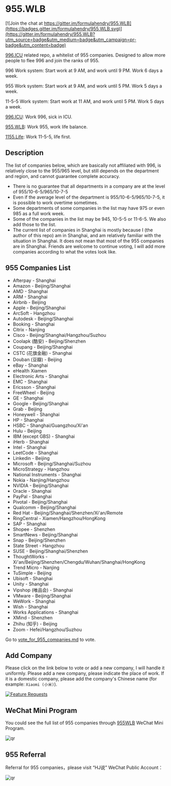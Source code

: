 # 955.WLB

[![Join the chat at https://gitter.im/formulahendry/955.WLB](https://badges.gitter.im/formulahendry/955.WLB.svg)](https://gitter.im/formulahendry/955.WLB?utm_source=badge&utm_medium=badge&utm_campaign=pr-badge&utm_content=badge)

[996.ICU](https://github.com/996icu/996.ICU) related repo, a whitelist of 955 companies. Designed to allow more people to flee 996 and join the ranks of 955.

996 Work system: Start work at 9 AM, and work until 9 PM. Work 6 days a week.

955 Work system: Start work at 9 AM, and work until 5 PM. Work 5 days a week.

11-5-5 Work system: Start work at 11 AM, and work until 5 PM. Work 5 days a week.

[996.ICU](https://github.com/996icu/996.ICU): Work 996, sick in ICU.

[955.WLB](https://github.com/formulahendry/955.WLB): Work 955, work life balance.

[1155.Life](https://github.com/formulahendry/1155.Life): Work 11-5-5, life first.

## Description

The list of companies below, which are basically not affiliated with 996, is relatively close to the 955/965 level, but still depends on the department and region, and cannot guarantee complete accuracy.

* There is no guarantee that all departments in a company are at the level of 955/10-6-5/965/10-7-5
* Even if the average level of the department is 955/10-6-5/965/10-7-5, it is possible to work overtime sometimes.
* Some departments of some companies in the list may have 975 or even 985 as a full work week.
* Some of the companies in the list may be 945, 10-5-5 or 11-6-5. We also add those to the list.
* The current list of companies in Shanghai is mostly because I (the author of this repo) am in Shanghai, and am relatively familiar with the situation in Shanghai. It does not mean that most of the 955 companies are in Shanghai. Friends are welcome to continue voting, I will add more companies according to what the votes look like.

## 955 Companies List

* Afterpay - Shanghai
* Amazon - Beijing/Shanghai
* AMD - Shanghai
* ARM - Shanghai
* Airbnb - Beijing
* Apple - Beijing/Shanghai
* ArcSoft - Hangzhou
* Autodesk - Beijing/Shanghai
* Booking - Shanghai
* Citrix - Nanjing
* Cisco - Beijing/Shanghai/Hangzhou/Suzhou
* Coolapk (酷安) - Beijing/Shenzhen
* Coupang - Beijing/Shanghai
* CSTC (花旗金融) - Shanghai
* Douban (豆瓣) - Beijing
* eBay - Shanghai
* eHealth Xiamen
* Electronic Arts - Shanghai
* EMC - Shanghai
* Ericsson - Shanghai
* FreeWheel - Beijing
* GE - Shanghai
* Google - Beijing/Shanghai
* Grab - Beijing
* Honeywell - Shanghai
* HP - Shanghai
* HSBC - Shanghai/Guangzhou/Xi'an
* Hulu - Beijing
* IBM (except GBS) - Shanghai
* iHerb - Shanghai
* Intel - Shanghai
* LeetCode - Shanghai
* Linkedin - Beijing
* Microsoft - Beijing/Shanghai/Suzhou
* MicroStrategy - Hangzhou
* National Instruments - Shanghai
* Nokia - Nanjing/Hangzhou
* NVIDIA - Beijing/Shanghai
* Oracle - Shanghai
* PayPal - Shanghai
* Pivotal - Beijing/Shanghai
* Qualcomm - Beijing/Shanghai
* Red Hat - Beijing/Shanghai/Shenzhen/Xi'an/Remote
* RingCentral - Xiamen/Hangzhou/HongKong
* SAP - Shanghai
* Shopee - Shenzhen
* SmartNews - Beijing/Shanghai
* Snap - Beijing/Shenzhen
* State Street - Hangzhou
* SUSE - Beijing/Shanghai/Shenzhen
* ThoughtWorks - Xi'an/Beijing/Shenzhen/Chengdu/Wuhan/Shanghai/HongKong
* Trend Micro - Nanjing
* TuSimple - Beijing
* Ubisoft - Shanghai
* Unity - Shanghai
* Vipshop (唯品会) - Shanghai
* VMware - Beijing/Shanghai
* WeWork - Shanghai
* Wish - Shanghai
* Works Applications - Shanghai
* XMind - Shenzhen
* Zhihu (知乎) - Beijing
* Zoom - Hefei/Hangzhou/Suzhou

Go to [vote_for_955_companies.md](./vote_for_955_companies.md) to vote.

## Add Company

Please click on the link below to vote or add a new company, I will handle it uniformly. Please add a new company, please indicate the place of work. If it is a domestic company, please add the company's Chinese name (for example: `Xiaomi (小米)`).

[![Feature Requests](https://cloud.githubusercontent.com/assets/390379/10127973/045b3a96-6560-11e5-9b20-31a2032956b2.png)](http://feathub.com/formulahendry/955.WLB)

## WeChat Mini Program

You could see the full list of 955 companies through [955WLB](https://github.com/formulahendry/weapp-955-wlb) WeChat Mini Program.

![qr](https://s1.ax1x.com/2020/08/07/ahUfFx.jpg)

## 955 Referral

Referral for 955 companies，please visit “HJ说” WeChat Public Account：

![qr](https://s2.ax1x.com/2019/05/16/E7vSSJ.jpg)
